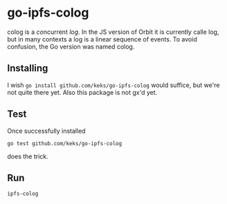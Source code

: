 # go-ipfs-colog

colog is a *co*ncurrent *log*. In the JS version of Orbit it is currently calle log, but in many contexts a log is a linear sequence of events. To avoid confusion, the Go version was named colog.

## Installing
I wish `go install github.com/keks/go-ipfs-colog` would suffice, but we're not quite there yet. Also this package is not gx'd yet.

## Test
Once successfully installed

```
go test github.com/keks/go-ipfs-colog
```
does the trick.

## Run
```
ipfs-colog
```
